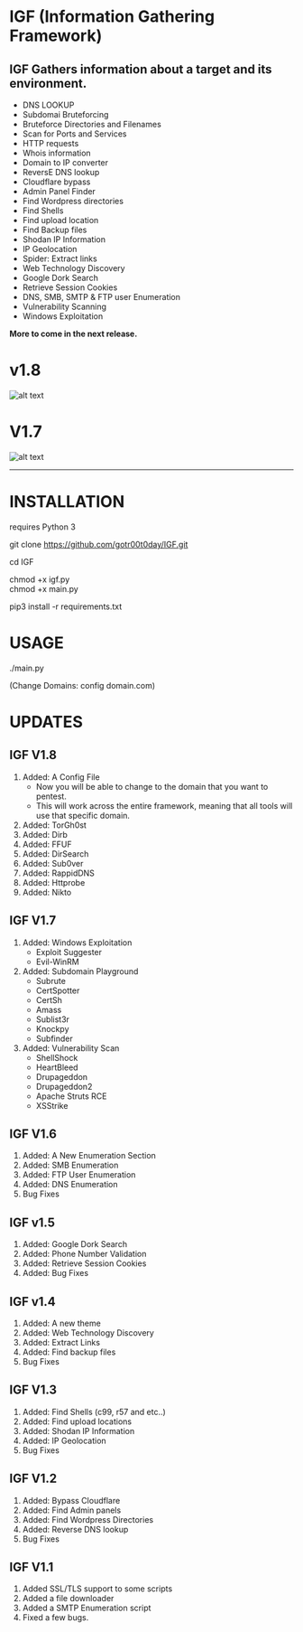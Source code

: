 # IGF (Information Gathering Framework)

## IGF Gathers information about a target and its environment.

- DNS LOOKUP<br/>
- Subdomai Bruteforcing<br/>
- Bruteforce Directories and Filenames<br/>
- Scan for Ports and Services<br/>
- HTTP requests<br/>
- Whois information<br/>
- Domain to IP converter<br/>
- ReversE DNS lookup<br/>
- Cloudflare bypass<br/>
- Admin Panel Finder<br/>
- Find Wordpress directories<br/>
- Find Shells<br/>
- Find upload location<br/>
- Find Backup files<br/>
- Shodan IP Information<br/>
- IP Geolocation<br/>
- Spider: Extract links<br/>
- Web Technology Discovery<br/>
- Google Dork Search<br/>
- Retrieve Session Cookies<br/>
- DNS, SMB, SMTP & FTP user Enumeration<br/>
- Vulnerability Scanning<br/>
- Windows Exploitation<br/>



<b>More to come in the next release.</b>

# v1.8

![alt text](https://github.com/gotr00t0day/IGF/blob/master/igf3.png)

# V1.7
![alt text](https://github.com/gotr00t0day/IGF/blob/master/igf17.png)


___________________________________________________________________________________________________________


# INSTALLATION

requires Python 3

git clone https://github.com/gotr00t0day/IGF.git

cd IGF

chmod +x igf.py<br/>
chmod +x main.py

pip3 install -r requirements.txt


# USAGE

./main.py

(Change Domains: config domain.com)

# UPDATES

## IGF V1.8

1. Added: A Config File
   - Now you will be able to change to the domain that you want to pentest.
   - This will work across the entire framework, meaning that all tools will use that specific domain.
2. Added: TorGh0st
3. Added: Dirb
4. Added: FFUF
5. Added: DirSearch
6. Added: Sub0ver
7. Added: RappidDNS
8. Added: Httprobe
9. Added: Nikto

## IGF V1.7

1. Added: Windows Exploitation
   - Exploit Suggester
   - Evil-WinRM
2. Added: Subdomain Playground
   - Subrute
   - CertSpotter
   - CertSh
   - Amass
   - Sublist3r
   - Knockpy
   - Subfinder
3. Added: Vulnerability Scan
   - ShellShock
   - HeartBleed
   - Drupageddon
   - Drupageddon2
   - Apache Struts RCE
   - XSStrike

## IGF V1.6

1. Added: A New Enumeration Section
2. Added: SMB Enumeration 
3. Added: FTP User Enumeration
4. Added: DNS Enumeration
5. Bug Fixes

## IGF v1.5

1. Added: Google Dork Search
2. Added: Phone Number Validation
3. Added: Retrieve Session Cookies
4. Added: Bug Fixes

## IGF v1.4

1. Added: A new theme
2. Added: Web Technology Discovery
3. Added: Extract Links
4. Added: Find backup files
5. Bug Fixes

## IGF V1.3

1. Added: Find Shells (c99, r57 and etc..)
2. Added: Find upload locations
3. Added: Shodan IP Information
4. Added: IP Geolocation
5. Bug Fixes

## IGF V1.2

1. Added: Bypass Cloudflare
2. Added: Find Admin panels
3. Added: Find Wordpress Directories
4. Added: Reverse DNS lookup
5. Bug Fixes

## IGF V1.1

1. Added SSL/TLS support to some scripts
2. Added a file downloader 
3. Added a SMTP Enumeration script
4. Fixed a few bugs.
